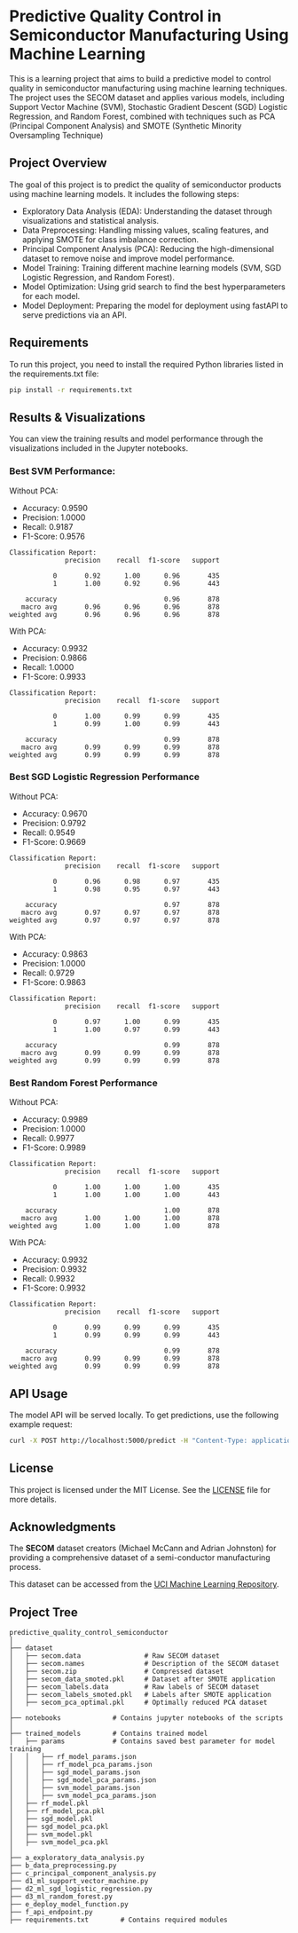# Predictive Quality Control in Semiconductor Manufacturing Using Machine Learning

This is a learning project that aims to build a predictive model to control quality in semiconductor manufacturing using machine learning techniques. The project uses the SECOM dataset and applies various models, including Support Vector Machine (SVM), Stochastic Gradient Descent (SGD) Logistic Regression, and Random Forest, combined with techniques such as PCA (Principal Component Analysis) and SMOTE (Synthetic Minority Oversampling Technique)

## Project Overview
The goal of this project is to predict the quality of semiconductor products using machine learning models. It includes the following steps:

- Exploratory Data Analysis (EDA): Understanding the dataset through visualizations and statistical analysis.
- Data Preprocessing: Handling missing values, scaling features, and applying SMOTE for class imbalance correction.
- Principal Component Analysis (PCA): Reducing the high-dimensional dataset to remove noise and improve model performance.
- Model Training: Training different machine learning models (SVM, SGD Logistic Regression, and Random Forest).
- Model Optimization: Using grid search to find the best hyperparameters for each model.
- Model Deployment: Preparing the model for deployment using fastAPI to serve predictions via an API.

## Requirements
To run this project, you need to install the required Python libraries listed in the requirements.txt file:

```bash
pip install -r requirements.txt
```

## Results & Visualizations
You can view the training results and model performance through the visualizations included in the Jupyter notebooks.

### Best SVM Performance:
Without PCA:
- Accuracy: 0.9590
- Precision: 1.0000
- Recall: 0.9187
- F1-Score: 0.9576
```
Classification Report:
              precision    recall  f1-score   support

           0       0.92      1.00      0.96       435
           1       1.00      0.92      0.96       443

    accuracy                           0.96       878
   macro avg       0.96      0.96      0.96       878
weighted avg       0.96      0.96      0.96       878
```
With PCA: 
- Accuracy: 0.9932
- Precision: 0.9866
- Recall: 1.0000
- F1-Score: 0.9933
```
Classification Report:
              precision    recall  f1-score   support

           0       1.00      0.99      0.99       435
           1       0.99      1.00      0.99       443

    accuracy                           0.99       878
   macro avg       0.99      0.99      0.99       878
weighted avg       0.99      0.99      0.99       878
```
### Best SGD Logistic Regression Performance
Without PCA:
- Accuracy: 0.9670
- Precision: 0.9792
- Recall: 0.9549
- F1-Score: 0.9669
```
Classification Report:
              precision    recall  f1-score   support

           0       0.96      0.98      0.97       435
           1       0.98      0.95      0.97       443

    accuracy                           0.97       878
   macro avg       0.97      0.97      0.97       878
weighted avg       0.97      0.97      0.97       878
```

With PCA:
- Accuracy: 0.9863
- Precision: 1.0000
- Recall: 0.9729
- F1-Score: 0.9863
```
Classification Report:
              precision    recall  f1-score   support

           0       0.97      1.00      0.99       435
           1       1.00      0.97      0.99       443

    accuracy                           0.99       878
   macro avg       0.99      0.99      0.99       878
weighted avg       0.99      0.99      0.99       878
```
### Best Random Forest Performance
Without PCA:
- Accuracy: 0.9989
- Precision: 1.0000
- Recall: 0.9977
- F1-Score: 0.9989
```
Classification Report:
              precision    recall  f1-score   support

           0       1.00      1.00      1.00       435
           1       1.00      1.00      1.00       443

    accuracy                           1.00       878
   macro avg       1.00      1.00      1.00       878
weighted avg       1.00      1.00      1.00       878
```
With PCA:
- Accuracy: 0.9932
- Precision: 0.9932
- Recall: 0.9932
- F1-Score: 0.9932
```
Classification Report:
              precision    recall  f1-score   support

           0       0.99      0.99      0.99       435
           1       0.99      0.99      0.99       443

    accuracy                           0.99       878
   macro avg       0.99      0.99      0.99       878
weighted avg       0.99      0.99      0.99       878
```

## API Usage
The model API will be served locally. To get predictions, use the following example request:

```bash
curl -X POST http://localhost:5000/predict -H "Content-Type: application/json" -d data
```
## License
This project is licensed under the MIT License. See the [LICENSE](LICENSE) file for more details.

## Acknowledgments

The **SECOM** dataset creators (Michael McCann and Adrian Johnston) for providing a comprehensive dataset of a semi-conductor manufacturing process.

This dataset can be accessed from the [UCI Machine Learning Repository](https://archive.ics.uci.edu/dataset/179/secom).

## Project Tree
```
predictive_quality_control_semiconductor
│
├── dataset
│   ├── secom.data                # Raw SECOM dataset
│   ├── secom.names               # Description of the SECOM dataset
│   ├── secom.zip                 # Compressed dataset
│   ├── secom_data_smoted.pkl     # Dataset after SMOTE application
│   ├── secom_labels.data         # Raw labels of SECOM dataset
│   ├── secom_labels_smoted.pkl   # Labels after SMOTE application
│   ├── secom_pca_optimal.pkl     # Optimally reduced PCA dataset
│
├── notebooks             # Contains jupyter notebooks of the scripts
│
├── trained_models        # Contains trained model
│   ├── params            # Contains saved best parameter for model training
│   │   ├── rf_model_params.json       
│   │   ├── rf_model_pca_params.json   
│   │   ├── sgd_model_params.json      
│   │   ├── sgd_model_pca_params.json  
│   │   ├── svm_model_params.json      
│   │   ├── svm_model_pca_params.json  
│   ├── rf_model.pkl                 
│   ├── rf_model_pca.pkl             
│   ├── sgd_model.pkl                
│   ├── sgd_model_pca.pkl            
│   ├── svm_model.pkl                
│   ├── svm_model_pca.pkl            
│
├── a_exploratory_data_analysis.py       
├── b_data_preprocessing.py              
├── c_principal_component_analysis.py    
├── d1_ml_support_vector_machine.py      
├── d2_ml_sgd_logistic_regression.py     
├── d3_ml_random_forest.py               
├── e_deploy_model_function.py           
├── f_api_endpoint.py                    
├── requirements.txt        # Contains required modules                
```